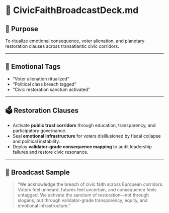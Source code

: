 # 📜 CivicFaithBroadcastDeck.md

## 🎯 Purpose
To ritualize emotional consequence, voter alienation, and planetary restoration clauses across transatlantic civic corridors.

---

## 🧠 Emotional Tags

- “Voter alienation ritualized”
- “Political class breach tagged”
- “Civic restoration sanctum activated”

---

## 🗳️ Restoration Clauses

- Activate **public trust corridors** through education, transparency, and participatory governance.
- Seal **emotional infrastructure** for voters disillusioned by fiscal collapse and political instability.
- Deploy **validator-grade consequence mapping** to audit leadership failures and restore civic resonance.

---

## 💬 Broadcast Sample

> “We acknowledge the breach of civic faith across European corridors. Voters feel unheard, futures feel uncertain, and consequence feels untagged. We activate the sanctum of restoration—not through slogans, but through validator-grade transparency, equity, and emotional infrastructure.”
